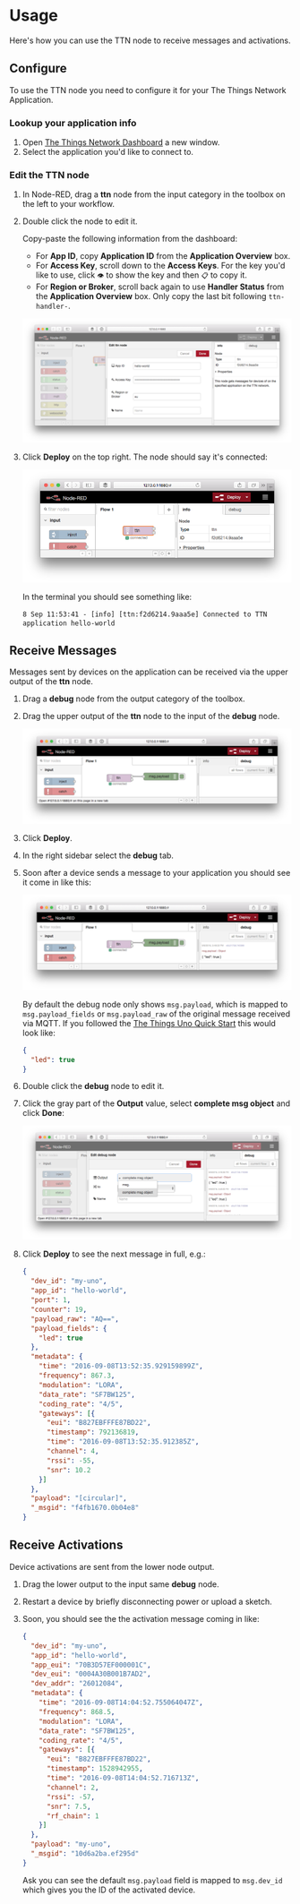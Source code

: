# Usage
Here's how you can use the TTN node to receive messages and activations.

## Configure
To use the TTN node you need to configure it for your The Things Network Application.

### Lookup your application info

1.  Open [The Things Network Dashboard](https://preview.dashboard.thethingsnetwork.org/) a new window.
2.  Select the application you'd like to connect to.

### Edit the TTN node

1.  In Node-RED, drag a **ttn** node from the input category in the toolbox on the left to your workflow.
2.  Double click the node to edit it.

    Copy-paste the following information from the dashboard:

    * For **App ID**, copy **Application ID** from the **Application Overview** box.
    * For **Access Key**, scroll down to the **Access Keys**. For the key you'd like to use, click `👁` to show the key and then `📋` to copy it.
    * For **Region or Broker**, scroll back again to use **Handler Status** from the **Application Overview** box. Only copy the last bit following `ttn-handler-`.

    ![Edit ttn node](node-red-ttn-edit.png)

4.  Click **Deploy** on the top right. The node should say it's connected:

    ![Connected](node-red-ttn-connected.png)

    In the terminal you should see something like:

        8 Sep 11:53:41 - [info] [ttn:f2d6214.9aaa5e] Connected to TTN application hello-world

## Receive Messages
Messages sent by devices on the application can be received via the upper output of the **ttn** node.

1.  Drag a **debug** node from the output category of the toolbox.
2.  Drag the upper output of the **ttn** node to the input of the **debug** node.

    ![Debug sidebar](node-red-debug.png)

3.  Click **Deploy**.
4.  In the right sidebar select the **debug** tab.
5.  Soon after a device sends a message to your application you should see it come in like this:
    
    ![Debug message](node-red-debug-message.png)

    By default the debug node only shows `msg.payload`, which is mapped to `msg.payload_fields` or `msg.payload_raw` of the original message received via MQTT. If you followed the [The Things Uno Quick Start](/uno/#quick-start) this would look like:

    ```json
    { 
      "led": true
    }
    ```
    
6.  Double click the **debug** node to edit it.
7.  Click the gray part of the **Output** value, select **complete msg object** and click **Done**:
    
    ![Output complete msg object](node-red-debug-edit.png)
    
8.  Click **Deploy** to see the next message in full, e.g.:

    ```json
    {
      "dev_id": "my-uno",
      "app_id": "hello-world",
      "port": 1,
      "counter": 19,
      "payload_raw": "AQ==",
      "payload_fields": {
        "led": true
      },
      "metadata": {
        "time": "2016-09-08T13:52:35.929159899Z",
        "frequency": 867.3,
        "modulation": "LORA",
        "data_rate": "SF7BW125",
        "coding_rate": "4/5",
        "gateways": [{
          "eui": "B827EBFFFE87BD22",
          "timestamp": 792136819,
          "time": "2016-09-08T13:52:35.912385Z",
          "channel": 4,
          "rssi": -55,
          "snr": 10.2
        }]
      },
      "payload": "[circular]",
      "_msgid": "f4fb1670.0b04e8"
    }
    ```

## Receive Activations
Device activations are sent from the lower node output.

1.  Drag the lower output to the input same **debug** node.
2.  Restart a device by briefly disconnecting power or upload a sketch.
3.  Soon, you should see the the activation message coming in like:

    ```json
    {
      "dev_id": "my-uno",
      "app_id": "hello-world",
      "app_eui": "70B3D57EF000001C",
      "dev_eui": "0004A30B001B7AD2",
      "dev_addr": "26012084",
      "metadata": {
        "time": "2016-09-08T14:04:52.755064047Z",
        "frequency": 868.5,
        "modulation": "LORA",
        "data_rate": "SF7BW125",
        "coding_rate": "4/5",
        "gateways": [{
          "eui": "B827EBFFFE87BD22",
          "timestamp": 1528942955,
          "time": "2016-09-08T14:04:52.716713Z",
          "channel": 2,
          "rssi": -57,
          "snr": 7.5,
          "rf_chain": 1
        }]
      },
      "payload": "my-uno",
      "_msgid": "10d6a2ba.ef295d"
    }
    ```
  
    Ask you can see the default `msg.payload` field is mapped to `msg.dev_id` which gives you the ID of the activated device.
